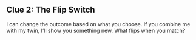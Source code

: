 ## Clue 2: The Flip Switch

I can change the outcome based on what you choose. If you combine me with my twin, I’ll show you something new. What flips when you match?

<!-- This resembles an OR gate symbol, which could mislead. -->
